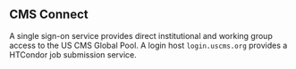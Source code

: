 ## CMS Connect 

A single sign-on service provides direct institutional and working group access
to the US CMS Global Pool. A login host `login.uscms.org` provides a HTCondor job submission service. 
